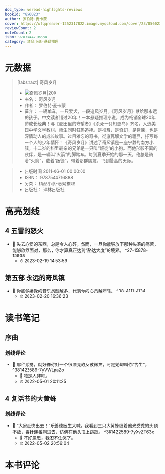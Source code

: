 ```yaml
---
doc_type: weread-highlights-reviews
bookId: "856023"
author: 罗伯特·麦卡蒙
cover: https://wfqqreader-1252317822.image.myqcloud.com/cover/23/856023/t7_856023.jpg
reviewCount: 2
noteCount: 2
isbn: 9787544716888
category: 精品小说-悬疑推理
---
```

# 元数据
> [!abstract] 奇风岁月
> - ![ 奇风岁月|200](https://wfqqreader-1252317822.image.myqcloud.com/cover/23/856023/t7_856023.jpg)
> - 书名： 奇风岁月
> - 作者： 罗伯特·麦卡蒙
> - 简介： 一辆单车，一只爱犬，一段追风岁月。《奇风岁月》献给那永远的孩子。中文读者错过20年！一本悬疑推理小说，成为畅销全球20年的成长经典！与《麦田里的守望者》《杀死一只知更鸟》齐名，入选美国中学文学教材，师生同时狂热追捧。是推理，是奇幻，是惊悚，也是深情动人的成长故事。过目难忘的奇书，彻底瓦解文学的疆界，抒写每一个人的少年情怀！《奇风岁月》讲述了奇风镇是一座宁静的南方小镇。十二岁的科里最亲的兄弟是一只叫“叛徒”的小狗。而他形影不离的伙伴，是一辆叫“火箭”的脚踏车。每到夏季开始的那一天，他总是骑着“火箭”，载着“叛徒”，带着那群朋友，飞到最高的天际。

> - 出版时间 2011-06-01 00:00:00
> - ISBN： 9787544716888
> - 分类： 精品小说-悬疑推理
> - 出版社： 译林出版社

# 高亮划线

## 4 五雷的怒火


- 📌 失去心爱的东西，总是令人心碎，然而，一旦你能够放下那种失落的痛苦，能够欣然面对，那么，你才算真正达到“豁达大度”的境界。 ^27-15878-15938
    - ⏱ 2023-02-19 14:53:59 
## 第五部 永远的奇风镇


- 📌 你能够接受的音乐类型越多，代表你的心灵越年轻。 ^38-4111-4134
    - ⏱ 2023-02-20 16:36:23 
# 读书笔记

## 序曲

### 划线评论
- 📌 那种感觉，就好像你对一个很漂亮的女孩微笑，可是她却叫你“先生”。  ^381422589-7yVWLpaZo
    - 💭 物是人非吧。
    - ⏱ 2022-05-01 20:11:25
   
## 4 复活节的大黄蜂

### 划线评论
- 📌 “大家赶快出去！”乐善德医生大喊。我看到三只大黄蜂缠着他光秃秃的头顶不放，毒针连番刺进去，仿佛在他头顶上跳跃。  ^381422589-7yXvZT63x
    - 💭 不好意思，我忍不住笑了。
    - ⏱ 2022-05-02 20:56:04
   
# 本书评论
